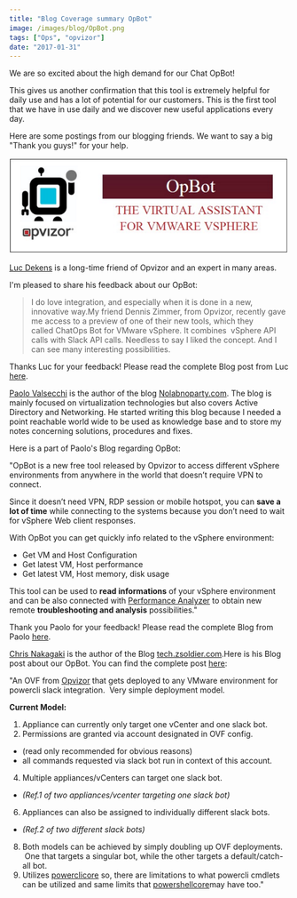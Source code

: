 ```yaml
---
title: "Blog Coverage summary OpBot"
image: /images/blog/OpBot.png
tags: ["Ops", "opvizor"]
date: "2017-01-31"
---
```


We are so excited about the high demand for our Chat OpBot!

This gives us another confirmation that this tool is extremely helpful for daily use and has a lot of potential for our customers. This is the first tool that we have in use daily and we discover new useful applications every day.

Here are some postings from our blogging friends. We want to say a big "Thank you guys!" for your help.

[![OpBot](/images/blog/OpBot.png)](http://try.opvizor.com/opbot/)

[Luc Dekens](https://twitter.com/LucD22) is a long-time friend of Opvizor and an expert in many areas.

I'm pleased to share his feedback about our OpBot:

> I do love integration, and especially when it is done in a new, innovative way.My friend Dennis Zimmer, from Opvizor, recently gave me access to a preview of one of their new tools, which they called ChatOps Bot for VMware vSphere. It combines  vSphere API calls with Slack API calls. Needless to say I liked the concept. And I can see many interesting possibilities.

Thanks Luc for your feedback! Please read the complete Blog post from Luc [here](http://www.lucd.info/?s=opbot).

[Paolo Valsecchi](https://twitter.com/NoLabNoPartY) is the author of the blog [Nolabnoparty.com](http://nolabnoparty.com/en). The blog is mainly focused on virtualization technologies but also covers Active Directory and Networking. He started writing this blog because I needed a point reachable world wide to be used as knowledge base and to store my notes concerning solutions, procedures and fixes.

Here is a part of Paolo's Blog regarding OpBot:

"OpBot is a new free tool released by Opvizor to access different vSphere environments from anywhere in the world that doesn’t require VPN to connect.

Since it doesn’t need VPN, RDP session or mobile hotspot, you can **save a lot of time** while connecting to the systems because you don’t need to wait for vSphere Web client responses.

With OpBot you can get quickly info related to the vSphere environment:

- Get VM and Host Configuration
- Get latest VM, Host performance
- Get latest VM, Host memory, disk usage

This tool can be used to **read informations** of your vSphere environment and can be also connected with [Performance Analyzer](http://nolabnoparty.com/opvizor-performance-analyzer-3-0-per-vsphere/) to obtain new remote **troubleshooting and analysis** possibilities."

Thank you Paolo for your feedback! Please read the complete Blog from Paolo [here](http://nolabnoparty.com/en/opbot-virtual-assistant-vmware-vsphere/).

[Chris Nakagaki](https://twitter.com/Zsoldier) is the author of the Blog [tech.zsoldier.com](http://tech.zsoldier.com/).Here is his Blog post about our OpBot. You can find the complete post [here](http://tech.zsoldier.com/2017/01/powerclipowershell-vcenter-slack-bot.html):

"An OVF from [Opvizor](http://try.opvizor.com/opbot/) that gets deployed to any VMware environment for powercli slack integration.  Very simple deployment model.  

**Current Model:**

1. Appliance can currently only target one vCenter and one slack bot.
2. Permissions are granted via account designated in OVF config. 

- (read only recommended for obvious reasons)
- all commands requested via slack bot run in context of this account.

4. Multiple appliances/vCenters can target one slack bot. 

- _(Ref.1 of two appliances/vcenter targeting one slack bot)_

6. Appliances can also be assigned to individually different slack bots. 

- _(Ref.2 of two different slack bots)_

8. Both models can be achieved by simply doubling up OVF deployments.  One that targets a singular bot, while the other targets a default/catch-all bot.
9. Utilizes [powerclicore](https://labs.vmware.com/flings/powercli-core?src=vmw_so_vex_cnaka_471) so, there are limitations to what powercli cmdlets can be utilized and same limits that [powershellcore](https://github.com/PowerShell/PowerShell)may have too."
